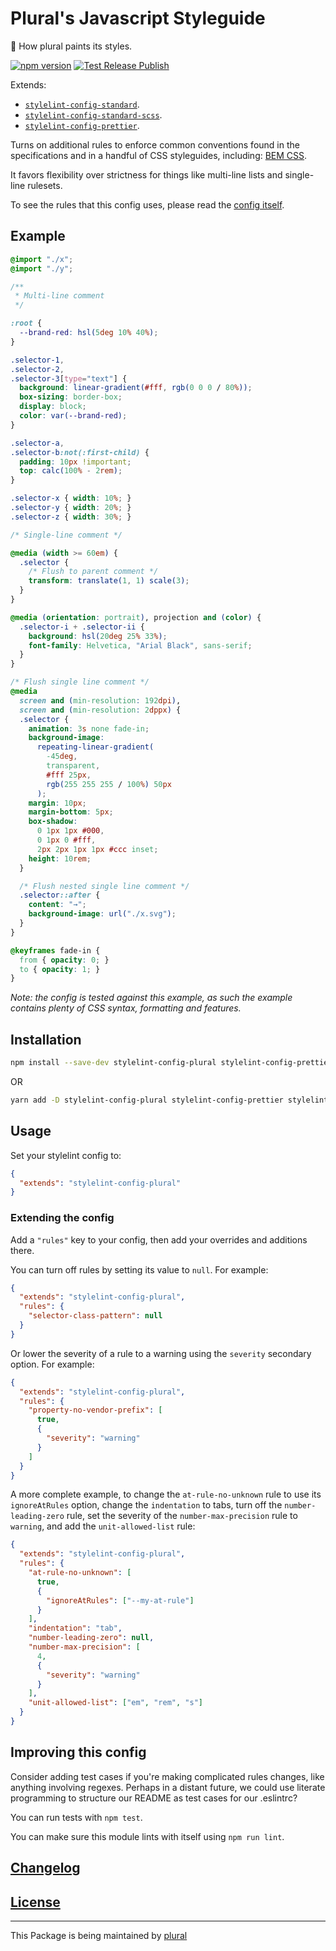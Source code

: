 # Plural's Javascript Styleguide

🎨 How plural paints its styles.

[![npm version](https://badge.fury.io/js/stylelint-config-plural.svg)](https://badge.fury.io/js/stylelint-config-plural) [![Test Release Publish](https://github.com/pluralcom/stylelint-config-plural/actions/workflows/test-publish.yml/badge.svg)](https://github.com/pluralcom/stylelint-config-plural/actions/workflows/test-publish.yml)

Extends:

- [`stylelint-config-standard`](https://github.com/stylelint/stylelint-config-standard).
- [`stylelint-config-standard-scss`](https://github.com/stylelint/stylelint-config-standard-scss).
- [`stylelint-config-prettier`](https://github.com/stylelint/stylelint-config-prettier).

Turns on additional rules to enforce common conventions found in the specifications and in a handful of CSS styleguides, including: [BEM CSS](https://en.bem.info/methodology/css).

It favors flexibility over strictness for things like multi-line lists and single-line rulesets.

To see the rules that this config uses, please read the [config itself](./index.js).

## Example

<!-- prettier-ignore -->
```css
@import "./x";
@import "./y";

/**
 * Multi-line comment
 */

:root {
  --brand-red: hsl(5deg 10% 40%);
}

.selector-1,
.selector-2,
.selector-3[type="text"] {
  background: linear-gradient(#fff, rgb(0 0 0 / 80%));
  box-sizing: border-box;
  display: block;
  color: var(--brand-red);
}

.selector-a,
.selector-b:not(:first-child) {
  padding: 10px !important;
  top: calc(100% - 2rem);
}

.selector-x { width: 10%; }
.selector-y { width: 20%; }
.selector-z { width: 30%; }

/* Single-line comment */

@media (width >= 60em) {
  .selector {
    /* Flush to parent comment */
    transform: translate(1, 1) scale(3);
  }
}

@media (orientation: portrait), projection and (color) {
  .selector-i + .selector-ii {
    background: hsl(20deg 25% 33%);
    font-family: Helvetica, "Arial Black", sans-serif;
  }
}

/* Flush single line comment */
@media
  screen and (min-resolution: 192dpi),
  screen and (min-resolution: 2dppx) {
  .selector {
    animation: 3s none fade-in;
    background-image:
      repeating-linear-gradient(
        -45deg,
        transparent,
        #fff 25px,
        rgb(255 255 255 / 100%) 50px
      );
    margin: 10px;
    margin-bottom: 5px;
    box-shadow:
      0 1px 1px #000,
      0 1px 0 #fff,
      2px 2px 1px 1px #ccc inset;
    height: 10rem;
  }

  /* Flush nested single line comment */
  .selector::after {
    content: "→";
    background-image: url("./x.svg");
  }
}

@keyframes fade-in {
  from { opacity: 0; }
  to { opacity: 1; }
}
```

_Note: the config is tested against this example, as such the example contains plenty of CSS syntax, formatting and features._

## Installation

```bash
npm install --save-dev stylelint-config-plural stylelint-config-prettier stylelint-config-standard stylelint-config-standard-scss stylelint-high-performance-animation stylelint-images stylelint-order stylelint-8-point-grid stylelint-rem-over-px
```

OR

```bash
yarn add -D stylelint-config-plural stylelint-config-prettier stylelint-config-standard stylelint-config-standard-scss stylelint-high-performance-animation stylelint-images stylelint-order stylelint-8-point-grid stylelint-rem-over-px
```

## Usage

Set your stylelint config to:

```json
{
  "extends": "stylelint-config-plural"
}
```

### Extending the config

Add a `"rules"` key to your config, then add your overrides and additions there.

You can turn off rules by setting its value to `null`. For example:

```json
{
  "extends": "stylelint-config-plural",
  "rules": {
    "selector-class-pattern": null
  }
}
```

Or lower the severity of a rule to a warning using the `severity` secondary option. For example:

```json
{
  "extends": "stylelint-config-plural",
  "rules": {
    "property-no-vendor-prefix": [
      true,
      {
        "severity": "warning"
      }
    ]
  }
}
```

A more complete example, to change the `at-rule-no-unknown` rule to use its `ignoreAtRules` option, change the `indentation` to tabs, turn off the `number-leading-zero` rule, set the severity of the `number-max-precision` rule to `warning`, and add the `unit-allowed-list` rule:

```json
{
  "extends": "stylelint-config-plural",
  "rules": {
    "at-rule-no-unknown": [
      true,
      {
        "ignoreAtRules": ["--my-at-rule"]
      }
    ],
    "indentation": "tab",
    "number-leading-zero": null,
    "number-max-precision": [
      4,
      {
        "severity": "warning"
      }
    ],
    "unit-allowed-list": ["em", "rem", "s"]
  }
}
```

## Improving this config

Consider adding test cases if you're making complicated rules changes, like anything involving regexes. Perhaps in a distant future, we could use literate programming to structure our README as test cases for our .eslintrc?

You can run tests with `npm test`.

You can make sure this module lints with itself using `npm run lint`.

## [Changelog](https://github.com/pluralcom/stylelint-config-plural/releases)

## [License](LICENSE)

<hr>

This Package is being maintained by [plural](https://plural.com)
